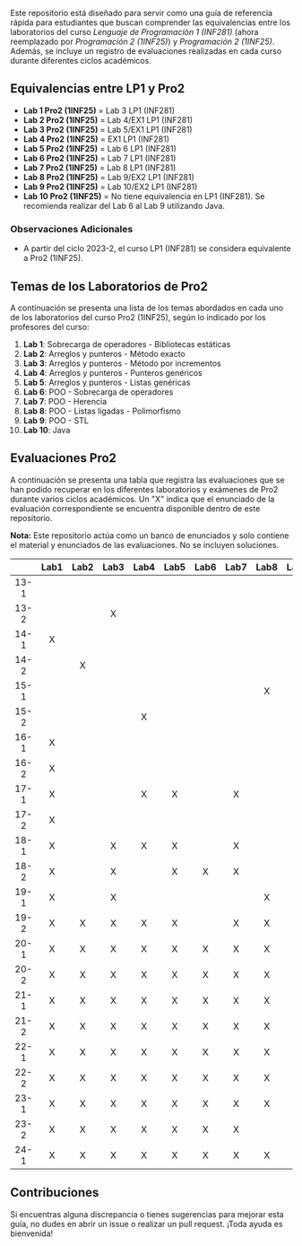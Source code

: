 Este repositorio está diseñado para servir como una guía de referencia rápida para estudiantes que buscan comprender las equivalencias entre los laboratorios del curso *Lenguaje de Programación 1 (INF281)* (ahora reemplazado por *Programación 2 (1INF25)*) y *Programación 2 (1INF25)*. Además, se incluye un registro de evaluaciones realizadas en cada curso durante diferentes ciclos académicos.

## Equivalencias entre LP1 y Pro2

- **Lab 1 Pro2 (1INF25)** = Lab 3 LP1 (INF281)
- **Lab 2 Pro2 (1INF25)** = Lab 4/EX1 LP1 (INF281)
- **Lab 3 Pro2 (1INF25)** = Lab 5/EX1 LP1 (INF281)
- **Lab 4 Pro2 (1INF25)** = EX1 LP1 (INF281)
- **Lab 5 Pro2 (1INF25)** = Lab 6 LP1 (INF281)
- **Lab 6 Pro2 (1INF25)** = Lab 7 LP1 (INF281)
- **Lab 7 Pro2 (1INF25)** = Lab 8 LP1 (INF281)
- **Lab 8 Pro2 (1INF25)** = Lab 9/EX2 LP1 (INF281)
- **Lab 9 Pro2 (1INF25)** = Lab 10/EX2 LP1 (INF281)
- **Lab 10 Pro2 (1INF25)** = No tiene equivalencia en LP1 (INF281). Se recomienda realizar del Lab 6 al Lab 9 utilizando Java.

### Observaciones Adicionales

- A partir del ciclo 2023-2, el curso LP1 (INF281) se considera equivalente a Pro2 (1INF25).

## Temas de los Laboratorios de Pro2

A continuación se presenta una lista de los temas abordados en cada uno de los laboratorios del curso Pro2 (1INF25), según lo indicado por los profesores del curso:

1. **Lab 1**: Sobrecarga de operadores - Bibliotecas estáticas
2. **Lab 2**: Arreglos y punteros - Método exacto
3. **Lab 3**: Arreglos y punteros - Método por incrementos
4. **Lab 4**: Arreglos y punteros - Punteros genéricos
5. **Lab 5**: Arreglos y punteros - Listas genéricas
6. **Lab 6**: POO - Sobrecarga de operadores
7. **Lab 7**: POO - Herencia
8. **Lab 8**: POO - Listas ligadas - Polimorfismo
9. **Lab 9**: POO - STL
10. **Lab 10**: Java

## Evaluaciones Pro2

A continuación se presenta una tabla que registra las evaluaciones que se han podido recuperar en los diferentes laboratorios y exámenes de Pro2 durante varios ciclos académicos. Un "X" indica que el enunciado de la evaluación correspondiente se encuentra disponible dentro de este repositorio.

**Nota:** Este repositorio actúa como un banco de enunciados y solo contiene el material y enunciados de las evaluaciones. No se incluyen soluciones.

|      | Lab1 | Lab2 | Lab3 | Lab4 | Lab5 | Lab6 | Lab7 | Lab8 | Lab9 | Lab10 | EX1 | EX2 |
| :--: | :--: | :--: | :--: | :--: | :--: | :--: | :--: | :--: | :--: | :---: | :-: | :-: |
| 13-1 |      |      |      |      |      |      |      |      |      |       |  X  |     |
| 13-2 |      |      |  X   |      |      |      |      |      |      |       |  X  |     |
| 14-1 |  X   |      |      |      |      |      |      |      |      |       |     |     |
| 14-2 |      |  X   |      |      |      |      |      |      |      |       |     |     |
| 15-1 |      |      |      |      |      |      |      |  X   |      |       |     |     |
| 15-2 |      |      |      |  X   |      |      |      |      |      |       |     |     |
| 16-1 |  X   |      |      |      |      |      |      |      |      |       |  X  |     |
| 16-2 |  X   |      |      |      |      |      |      |      |      |       |     |  X  |
| 17-1 |  X   |      |      |  X   |  X   |      |  X   |      |      |       |     |  X  |
| 17-2 |  X   |      |      |      |      |      |      |      |      |       |  X  |  X  |
| 18-1 |  X   |      |  X   |  X   |  X   |      |  X   |      |  X   |   X   |  X  |     |
| 18-2 |  X   |      |  X   |      |  X   |  X   |  X   |      |      |   X   |  X  |  X  |
| 19-1 |  X   |      |  X   |      |      |      |      |  X   |      |   X   |  X  |  X  |
| 19-2 |  X   |  X   |  X   |  X   |  X   |      |  X   |  X   |      |   X   |  X  |  X  |
| 20-1 |  X   |  X   |  X   |  X   |  X   |  X   |  X   |  X   |  X   |   X   |  X  |  X  |
| 20-2 |  X   |  X   |  X   |  X   |  X   |  X   |  X   |  X   |  X   |       |  X  |  X  |
| 21-1 |  X   |  X   |  X   |  X   |  X   |  X   |  X   |  X   |  X   |   X   |  X  |  X  |
| 21-2 |  X   |  X   |  X   |  X   |  X   |  X   |  X   |  X   |  X   |   X   |  X  |  X  |
| 22-1 |  X   |  X   |  X   |  X   |  X   |  X   |  X   |  X   |  X   |   X   |  X  |  X  |
| 22-2 |  X   |  X   |  X   |  X   |  X   |  X   |  X   |  X   |  X   |   X   |  X  |  X  |
| 23-1 |  X   |  X   |  X   |  X   |  X   |  X   |  X   |  X   |  X   |   X   |  X  |  X  |
| 23-2 |  X   |  X   |  X   |  X   |  X   |  X   |  X   |      |  X   |   X   |  X  |  X  |
| 24-1 |  X   |  X   |  X   |  X   |  X   |  X   |  X   |  X   |  X   |   X   |  X  |  X  |
## Contribuciones

Si encuentras alguna discrepancia o tienes sugerencias para mejorar esta guía, no dudes en abrir un issue o realizar un pull request. ¡Toda ayuda es bienvenida!
